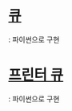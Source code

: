 # [큐](https://www.acmicpc.net/problem/10845)
  : 파이썬으로 구현
  
# [프린터 큐](https://www.acmicpc.net/problem/1966)
  : 파이썬으로 구현
